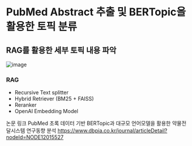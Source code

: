 # PubMed Abstract 추출 및 BERTopic을 활용한 토픽 분류
## RAG를 활용한 세부 토픽 내용 파악

![image](https://github.com/user-attachments/assets/677f92fd-6f12-47ae-a439-5f72928f68cc)

### RAG
- Recursive Text splitter
- Hybrid Retriever (BM25 + FAISS)
- Reranker
- OpenAI Embedding Model

논문 링크
PubMed 초록 데이터 기반 BERTopic과 대규모 언어모델을 활용한 약물전달시스템 연구동향 분석
https://www.dbpia.co.kr/journal/articleDetail?nodeId=NODE12015527
